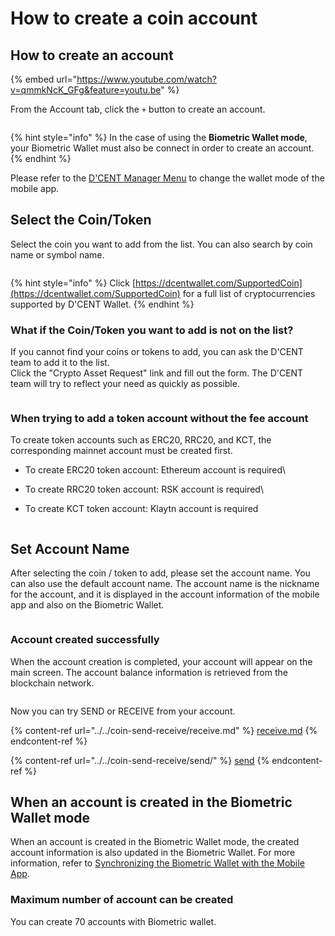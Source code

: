 # How to create a coin account

## How to create an account

{% embed url="https://www.youtube.com/watch?v=qmmkNcK_GFg&feature=youtu.be" %}

From the Account tab, click the `+` button to create an account.

<div align="left">

<img src="../../.gitbook/assets/image (12).png" alt="">

</div>

{% hint style="info" %}
In the case of using the **Biometric Wallet mode**, your Biometric Wallet must also be connect in order to create an account.
{% endhint %}

Please refer to the [D'CENT Manager Menu](../mobile-app-dcent-manager/) to change the wallet mode of the mobile app.

## Select the Coin/Token

Select the coin you want to add from the list. You can also search by coin name or symbol name.

<div align="left">

<img src="../../.gitbook/assets/image (67).png" alt="">

</div>

{% hint style="info" %}
Click [https://dcentwallet.com/SupportedCoin](https://dcentwallet.com/SupportedCoin) for a full list of cryptocurrencies supported by D'CENT Wallet.
{% endhint %}

### What if the Coin/Token you want to add is not on the list?

If you cannot find your coins or tokens to add, you can ask the D'CENT team to add it to the list. \
Click the "Crypto Asset Request" link and fill out the form. The D'CENT team will try to reflect your need as quickly as possible.

<div align="left">

<img src="../../.gitbook/assets/image (101).png" alt="">

</div>

### When trying to add a token account without the fee account

To create token accounts such as ERC20, RRC20, and KCT, the corresponding mainnet account must be created first.

* To create ERC20 token account: Ethereum account is required\

* To create RRC20 token account: RSK account is required\

* To create KCT token account: Klaytn account is required

<div align="left">

<img src="../../.gitbook/assets/image (17).png" alt="">

</div>

## Set Account Name

After selecting the coin / token to add, please set the account name. You can also use the default account name. The account name is the nickname for the account, and it is displayed in the account information of the mobile app and also on the Biometric Wallet.

<div align="left">

<img src="../../.gitbook/assets/image (139).png" alt="">

</div>

### Account created successfully

When the account creation is completed, your account will appear on the main screen. The account balance information is retrieved from the blockchain network.

<div align="left">

<img src="../../.gitbook/assets/image (160).png" alt="">

</div>

Now you can try SEND or RECEIVE from your account.

{% content-ref url="../../coin-send-receive/receive.md" %}
[receive.md](../../coin-send-receive/receive.md)
{% endcontent-ref %}

{% content-ref url="../../coin-send-receive/send/" %}
[send](../../coin-send-receive/send/)
{% endcontent-ref %}

## When an account is created in the Biometric Wallet mode

When an account is created in the Biometric Wallet mode, the created account information is also updated in the Biometric Wallet. For more information, refer to [Synchronizing the Biometric Wallet with the Mobile App](../../biometric-wallet/synch-with-app.md).

### Maximum number of account can be created

You can create 70 accounts with Biometric wallet.
